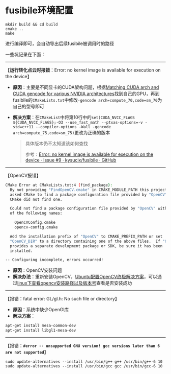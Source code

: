 # fusibile环境配置

```
mkdir build && cd build
cmake ..
make
```

进行编译即可，会自动导出后续fusibile被调用时的路径

一些坑记录在下面：

-----


【**运行转化点云时报错**：Error: no kernel image is available for execution on the device】

- **原因**：主要是不同显卡的CUDA架构问题，根据[Matching CUDA arch and CUDA gencode for various NVIDIA architectures](https://arnon.dk/matching-sm-architectures-arch-and-gencode-for-various-nvidia-cards/)找到自己的GPU，再到fusibile的`CMakeLists.txt`中修改`-gencode arch=compute_70,code=sm_70`为自己的型号即可

- **解决方案**：在`CMakeList`中将第10行中的`set(CUDA_NVCC_FLAGS ${CUDA_NVCC_FLAGS};-O3 --use_fast_math --ptxas-options=-v -std=c++11 --compiler-options -Wall -gencode arch=compute_75,code=sm_75)`更改为正确的版本
    > 具体版本仍不太知道该如何查找
    > 
    > 参考：[Error: no kernel image is available for execution on the device · Issue #9 · kysucix/fusibile · GitHub](https://github.com/YoYo000/MVSNet/issues/28)

-----

【OpenCV报错】

```bash
CMake Error at CMakeLists.txt:4 (find_package):
  By not providing "FindOpenCV.cmake" in CMAKE_MODULE_PATH this project has
  asked CMake to find a package configuration file provided by "OpenCV", but
  CMake did not find one.

  Could not find a package configuration file provided by "OpenCV" with any
  of the following names:

    OpenCVConfig.cmake
    opencv-config.cmake

  Add the installation prefix of "OpenCV" to CMAKE_PREFIX_PATH or set
  "OpenCV_DIR" to a directory containing one of the above files.  If "OpenCV"
  provides a separate development package or SDK, be sure it has been
  installed.

-- Configuring incomplete, errors occurred!
```

- **原因**：OpenCV安装问题
- **解决办法**：重新安装OpenCV，[Ubuntu配置OpenCV终极解决方案](https://zhuanlan.zhihu.com/p/368573848)，可以通过[linux下查看opencv安装路径以及版本号](https://blog.csdn.net/zhenguo26/article/details/79627232)查看是否安装成功

-----

【报错：fatal error: GL/gl.h: No such file or directory】

- **原因**：系统中缺少OpenGl库
- **解决方案**：

```bash
apt-get install mesa-common-dev
apt-get install libgl1-mesa-dev
```

-----

【报错：**`#error -- unsupported GNU version! gcc versions later than 6 are not supported`**】

```
sudo update-alternatives --install /usr/bin/g++ g++ /usr/bin/g++-6 10
sudo update-alternatives --install /usr/bin/gcc gcc /usr/bin/gcc-6 10
```